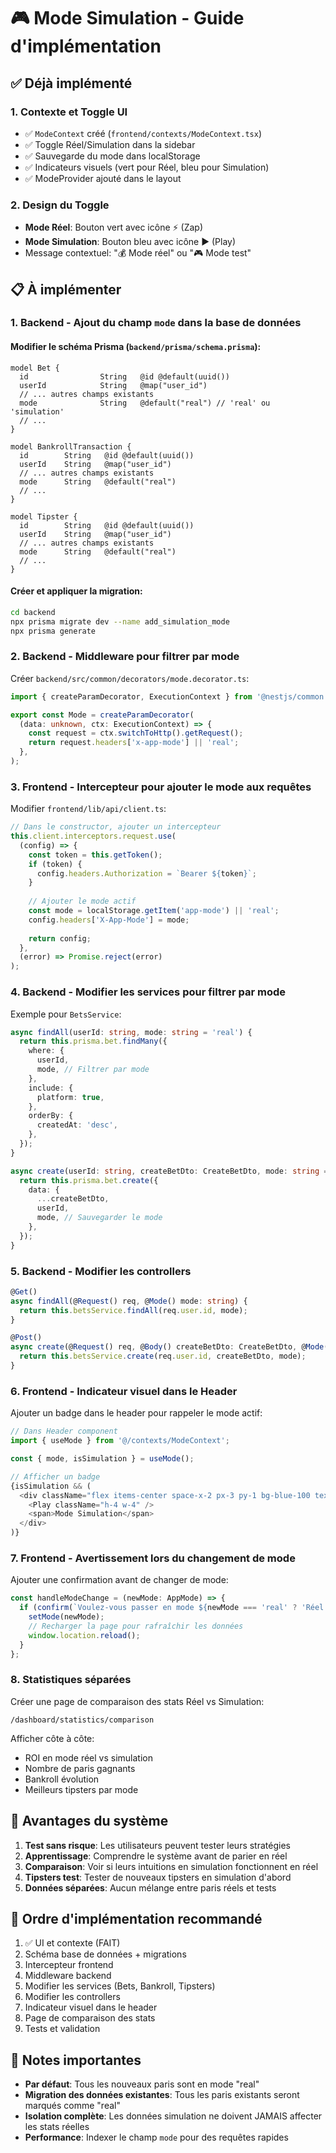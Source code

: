 # 🎮 Mode Simulation - Guide d'implémentation

## ✅ Déjà implémenté

### 1. Contexte et Toggle UI
- ✅ `ModeContext` créé (`frontend/contexts/ModeContext.tsx`)
- ✅ Toggle Réel/Simulation dans la sidebar
- ✅ Sauvegarde du mode dans localStorage
- ✅ Indicateurs visuels (vert pour Réel, bleu pour Simulation)
- ✅ ModeProvider ajouté dans le layout

### 2. Design du Toggle
- **Mode Réel**: Bouton vert avec icône ⚡ (Zap)
- **Mode Simulation**: Bouton bleu avec icône ▶️ (Play)
- Message contextuel: "💰 Mode réel" ou "🎮 Mode test"

## 📋 À implémenter

### 1. Backend - Ajout du champ `mode` dans la base de données

#### Modifier le schéma Prisma (`backend/prisma/schema.prisma`):

```prisma
model Bet {
  id                String   @id @default(uuid())
  userId            String   @map("user_id")
  // ... autres champs existants
  mode              String   @default("real") // 'real' ou 'simulation'
  // ...
}

model BankrollTransaction {
  id        String   @id @default(uuid())
  userId    String   @map("user_id")
  // ... autres champs existants
  mode      String   @default("real")
  // ...
}

model Tipster {
  id        String   @id @default(uuid())
  userId    String   @map("user_id")
  // ... autres champs existants
  mode      String   @default("real")
  // ...
}
```

#### Créer et appliquer la migration:
```bash
cd backend
npx prisma migrate dev --name add_simulation_mode
npx prisma generate
```

### 2. Backend - Middleware pour filtrer par mode

Créer `backend/src/common/decorators/mode.decorator.ts`:

```typescript
import { createParamDecorator, ExecutionContext } from '@nestjs/common';

export const Mode = createParamDecorator(
  (data: unknown, ctx: ExecutionContext) => {
    const request = ctx.switchToHttp().getRequest();
    return request.headers['x-app-mode'] || 'real';
  },
);
```

### 3. Frontend - Intercepteur pour ajouter le mode aux requêtes

Modifier `frontend/lib/api/client.ts`:

```typescript
// Dans le constructor, ajouter un intercepteur
this.client.interceptors.request.use(
  (config) => {
    const token = this.getToken();
    if (token) {
      config.headers.Authorization = `Bearer ${token}`;
    }
    
    // Ajouter le mode actif
    const mode = localStorage.getItem('app-mode') || 'real';
    config.headers['X-App-Mode'] = mode;
    
    return config;
  },
  (error) => Promise.reject(error)
);
```

### 4. Backend - Modifier les services pour filtrer par mode

Exemple pour `BetsService`:

```typescript
async findAll(userId: string, mode: string = 'real') {
  return this.prisma.bet.findMany({
    where: {
      userId,
      mode, // Filtrer par mode
    },
    include: {
      platform: true,
    },
    orderBy: {
      createdAt: 'desc',
    },
  });
}

async create(userId: string, createBetDto: CreateBetDto, mode: string = 'real') {
  return this.prisma.bet.create({
    data: {
      ...createBetDto,
      userId,
      mode, // Sauvegarder le mode
    },
  });
}
```

### 5. Backend - Modifier les controllers

```typescript
@Get()
async findAll(@Request() req, @Mode() mode: string) {
  return this.betsService.findAll(req.user.id, mode);
}

@Post()
async create(@Request() req, @Body() createBetDto: CreateBetDto, @Mode() mode: string) {
  return this.betsService.create(req.user.id, createBetDto, mode);
}
```

### 6. Frontend - Indicateur visuel dans le Header

Ajouter un badge dans le header pour rappeler le mode actif:

```typescript
// Dans Header component
import { useMode } from '@/contexts/ModeContext';

const { mode, isSimulation } = useMode();

// Afficher un badge
{isSimulation && (
  <div className="flex items-center space-x-2 px-3 py-1 bg-blue-100 text-blue-800 rounded-full text-sm font-medium">
    <Play className="h-4 w-4" />
    <span>Mode Simulation</span>
  </div>
)}
```

### 7. Frontend - Avertissement lors du changement de mode

Ajouter une confirmation avant de changer de mode:

```typescript
const handleModeChange = (newMode: AppMode) => {
  if (confirm(`Voulez-vous passer en mode ${newMode === 'real' ? 'Réel' : 'Simulation'} ?`)) {
    setMode(newMode);
    // Recharger la page pour rafraîchir les données
    window.location.reload();
  }
};
```

### 8. Statistiques séparées

Créer une page de comparaison des stats Réel vs Simulation:

```
/dashboard/statistics/comparison
```

Afficher côte à côte:
- ROI en mode réel vs simulation
- Nombre de paris gagnants
- Bankroll évolution
- Meilleurs tipsters par mode

## 🎯 Avantages du système

1. **Test sans risque**: Les utilisateurs peuvent tester leurs stratégies
2. **Apprentissage**: Comprendre le système avant de parier en réel
3. **Comparaison**: Voir si leurs intuitions en simulation fonctionnent en réel
4. **Tipsters test**: Tester de nouveaux tipsters en simulation d'abord
5. **Données séparées**: Aucun mélange entre paris réels et tests

## 🚀 Ordre d'implémentation recommandé

1. ✅ UI et contexte (FAIT)
2. Schéma base de données + migrations
3. Intercepteur frontend
4. Middleware backend
5. Modifier les services (Bets, Bankroll, Tipsters)
6. Modifier les controllers
7. Indicateur visuel dans le header
8. Page de comparaison des stats
9. Tests et validation

## 📝 Notes importantes

- **Par défaut**: Tous les nouveaux paris sont en mode "real"
- **Migration des données existantes**: Tous les paris existants seront marqués comme "real"
- **Isolation complète**: Les données simulation ne doivent JAMAIS affecter les stats réelles
- **Performance**: Indexer le champ `mode` pour des requêtes rapides
